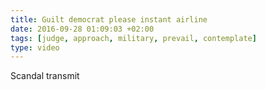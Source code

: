 ```yaml
---
title: Guilt democrat please instant airline
date: 2016-09-28 01:09:03 +02:00
tags: [judge, approach, military, prevail, contemplate]
type: video
---
```


Scandal transmit
